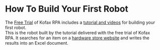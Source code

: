 # How To Build Your First Robot
The [Free Trial](https://www.kofax.com/Products/rpa/rpa-free-trial?crmCampaignID=CMP-14645-N3B9L9) of Kofax RPA includes a [tutorial and videos](https://www.kofax.com/Learn/Videos/kofax-rpa-tutorials) for building your first robot.  
This is the robot built by the tutorial delivered with the free trial of Kofax RPA. It searches for an item on a [hardware store website](http://class.kofax.com/hardyhardware) and writes the results into an Excel document.
